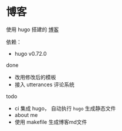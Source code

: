 # 博客
使用 hugo 搭建的 [博客]( http://www.icewater.xyz)

依赖：
- hugo v0.72.0

done
- 改用修改后的模板
- 接入 utterances 评论系统

todo
- ci 集成 hugo， 自动执行 `hugo` 生成静态文件
- about me
- 使用 makefile 生成博客md文件
